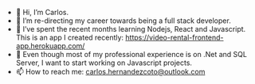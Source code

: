 - 👋 Hi, I’m Carlos.
- 👀 I’m re-directing my career towards being a full stack developer.
- 🌱 I’ve spent the recent months learning Nodejs, React and Javascript. This is an app I created recently: https://video-rental-frontend-app.herokuapp.com/
- 💞️ Even though most of my professional experience is on .Net and SQL Server, I want to start working on Javascript projects.
- 📫 How to reach me: carlos.hernandezcoto@outlook.com

<!---
carloshernandezcoto/carloshernandezcoto is a ✨ special ✨ repository because its `README.md` (this file) appears on your GitHub profile.
You can click the Preview link to take a look at your changes.
--->
